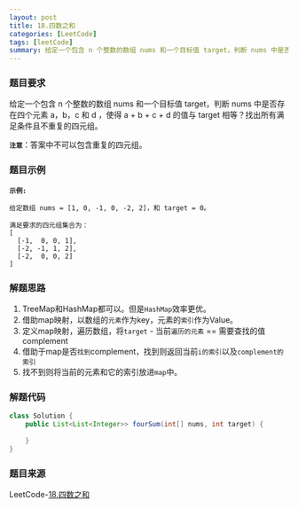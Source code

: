 ```yaml
---
layout: post
title: 18.四数之和
categories: [LeetCode]
tags: [leetCode]
summary: 给定一个包含 n 个整数的数组 nums 和一个目标值 target，判断 nums 中是否存在四个元素 a，b，c 和 d ，使得 a + b + c + d 的值与 target 相等？找出所有满足条件且不重复的四元组。
---
```


### 题目要求
给定一个包含 n 个整数的数组 nums 和一个目标值 target，判断 nums 中是否存在四个元素 a，b，c 和 d ，使得 a + b + c + d 的值与 target 相等？找出所有满足条件且不重复的四元组。

**`注意`**：答案中不可以包含重复的四元组。



### 题目示例
**`示例:`** 
```
给定数组 nums = [1, 0, -1, 0, -2, 2]，和 target = 0。

满足要求的四元组集合为：
[
  [-1,  0, 0, 1],
  [-2, -1, 1, 2],
  [-2,  0, 0, 2]
]
```

### 解题思路
1. TreeMap和HashMap都可以。但是`HashMap`效率更优。
1. 借助map映射，以数组的`元素`作为key，元素的`索引`作为Value。
1. 定义map映射，遍历数组，将`target` - 当前`遍历的元素` == 需要查找的值complement
1. 借助于map是否`找到`complement，找到则返回当前`i的索引`以及`complement的索引`
1. 找不到则将当前的元素和它的索引放进`map`中。

### 解题代码
```java
class Solution {
    public List<List<Integer>> fourSum(int[] nums, int target) {
        
    }
}
```

### 题目来源
LeetCode-[18.四数之和](https://leetcode-cn.com/problems/4sum/)
